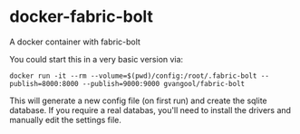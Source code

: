 docker-fabric-bolt
==================
A docker container with fabric-bolt

You could start this in a very basic version via:

    docker run -it --rm --volume=$(pwd)/config:/root/.fabric-bolt --publish=8000:8000 --publish=9000:9000 gvangool/fabric-bolt

This will generate a new config file (on first run) and create the sqlite
database. If you require a real databas, you'll need to install the drivers
and manually edit the settings file.

